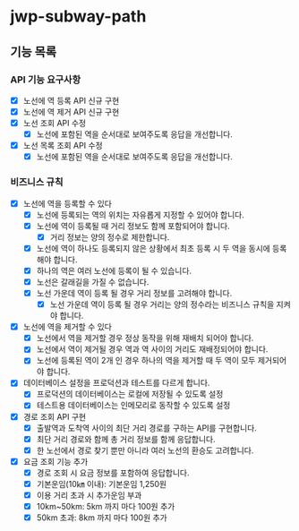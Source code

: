 # jwp-subway-path

## 기능 목록

### API 기능 요구사항

- [x] 노선에 역 등록 API 신규 구현
- [x] 노선에 역 제거 API 신규 구현
- [x] 노선 조회 API 수정
    - [x] 노선에 포함된 역을 순서대로 보여주도록 응답을 개선합니다.
- [x] 노선 목록 조회 API 수정
    - [x] 노선에 포함된 역을 순서대로 보여주도록 응답을 개선합니다.

### 비즈니스 규칙

- [x] 노선에 역을 등록할 수 있다
    - [x] 노선에 등록되는 역의 위치는 자유롭게 지정할 수 있어야 합니다.
    - [x] 노선에 역이 등록될 때 거리 정보도 함께 포함되어야 합니다.
        - [x] 거리 정보는 양의 정수로 제한합니다.
    - [x] 노선에 역이 하나도 등록되지 않은 상황에서 최초 등록 시 두 역을 동시에 등록해야 합니다.
    - [x] 하나의 역은 여러 노선에 등록이 될 수 있습니다.
    - [x] 노선은 갈래길을 가질 수 없습니다.
    - [x] 노선 가운데 역이 등록 될 경우 거리 정보를 고려해야 합니다.
        - [x] 노선 가운데 역이 등록 될 경우 거리는 양의 정수라는 비즈니스 규칙을 지켜야 합니다.
- [x] 노선에 역을 제거할 수 있다
    - [x] 노선에서 역을 제거할 경우 정상 동작을 위해 재배치 되어야 합니다.
    - [x] 노선에서 역이 제거될 경우 역과 역 사이의 거리도 재배정되어야 합니다.
    - [x] 노선에 등록된 역이 2개 인 경우 하나의 역을 제거할 때 두 역이 모두 제거되어야 합니다.

- [x] 데이터베이스 설정을 프로덕션과 테스트를 다르게 합니다.
    - [x] 프로덕션의 데이터베이스는 로컬에 저장될 수 있도록 설정
    - [x] 테스트용 데이터베이스는 인메모리로 동작할 수 있도록 설정

- [x] 경로 조회 API 구현
    - [x] 출발역과 도착역 사이의 최단 거리 경로를 구하는 API를 구현합니다.
    - [x] 최단 거리 경로와 함께 총 거리 정보를 함께 응답합니다.
    - [x] 한 노선에서 경로 찾기 뿐만 아니라 여러 노선의 환승도 고려합니다.

- [x] 요금 조회 기능 추가
    - [x] 경로 조회 시 요금 정보를 포함하여 응답합니다.
    - [x] 기본운임(10㎞ 이내): 기본운임 1,250원
    - [x] 이용 거리 초과 시 추가운임 부과
    - [x] 10km~50km: 5km 까지 마다 100원 추가
    - [x] 50km 초과: 8km 까지 마다 100원 추가
